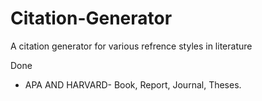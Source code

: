 # Citation-Generator
A citation generator for various refrence styles in literature

Done 
*   APA AND HARVARD- Book, Report, Journal, Theses.
